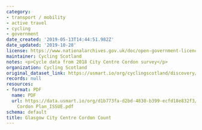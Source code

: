 ```yaml
---
category:
- transport / mobility
- active travel
- cycling
- government
date_created: '2019-05-13T14:44:51.982Z'
date_updated: '2019-10-28'
license: https://www.nationalarchives.gov.uk/doc/open-government-licence/version/3/
maintainer: Cycling Scotland
notes: <p>Cycle data from 2018 City Centre Cordon survey</p>
organization: Cycling Scotland
original_dataset_link: https://usmart.io/org/cyclingscotland/discovery/discovery-view-detail/ec524177-6c0e-497d-85b9-3906eb525840
records: null
resources:
- format: PDF
  name: PDF
  url: https://data.usmart.io/org/d1b773fa-d2bd-4830-b399-ecfd18e832f3/additionalDocumentation/ebe31a3b-6295-4338-bcd6-a466ac521501/2018_Cycling
    Cordon Plan_ISSUE.pdf
schema: default
title: Glasgow City Centre Cordon Count
---
```

